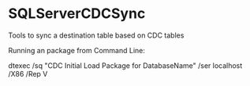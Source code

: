 SQLServerCDCSync
================

Tools to sync a destination table based on CDC tables


Running an package from Command Line:

dtexec /sq "CDC Initial Load Package for DatabaseName" /ser localhost /X86 /Rep V